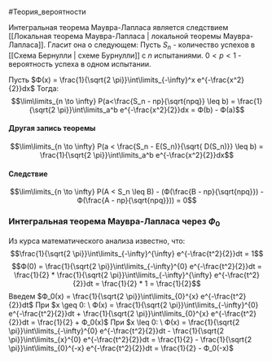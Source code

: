 #Теория_вероятности 

Интегральная теорема Маувра-Лапласа является следствием [[Локальная теорема Маувра-Лапласа | локальной теоремы Маувра-Лапласа]]. Гласит она о следующем:
Пусть $S_n$ - количество успехов в [[Схема Бернулли | схеме Бурнулли]] c $n$ испытаниями. 
$0 < p < 1$ - вероятность успеха в одном испытании.

Пусть $Ф(x) = \frac{1}{\sqrt{2 \pi}}\int\limits_{-\infty}^x e^{-\frac{x^2}{2}}dx$
Тогда:
$$\lim\limits_{n \to \infty} P(a<\frac{S_n - np}{\sqrt{npq}} \leq b) = \frac{1}{\sqrt{2 \pi}}\int\limits_a^b e^{-\frac{x^2}{2}}dx = Ф(b) - Ф(a)$$

#### Другая запись теоремы

$$\lim\limits_{n \to \infty} P(a < \frac{S_n - E(S_n)}{\sqrt{ D(S_n)}} \leq b) = \frac{1}{\sqrt{2 \pi}}\int\limits_a^b e^{-\frac{x^2}{2}}dx$$

#### Следствие
$$\lim\limits_{n \to \infty} P(A < S_n \leq B) - (Ф(\frac{B - np}{\sqrt{npq}}) - Ф(\frac{A - np}{\sqrt{npq}})) = 0$$

### Интегральная теорема Маувра-Лапласа через $Ф_0$

Из курса математического анализа известно, что:
$$\frac{1}{\sqrt{2 \pi}}\int\limits_{-\infty}^{\infty} e^{-\frac{t^2}{2}}dt = 1$$
$$Ф(0) = \frac{1}{\sqrt{2 \pi}}\int\limits_{-\infty}^{0} e^{-\frac{t^2}{2}}dt = \frac{1}{2} * \frac{1}{\sqrt{2 \pi}}\int\limits_{-\infty}^{\infty} e^{-\frac{t^2}{2}}dt = \frac{1}{2} * 1 = \frac{1}{2}$$
Введем $Ф_0(x) = \frac{1}{\sqrt{2 \pi}}\int\limits_{0}^{x} e^{-\frac{t^2}{2}}dt$
При $x \geq 0: \ Ф(x) = \frac{1}{\sqrt{2 \pi}}\int\limits_{-\infty}^{0} e^{-\frac{t^2}{2}}dt + \frac{1}{\sqrt{2 \pi}}\int\limits_{0}^{x} e^{-\frac{t^2}{2}}dt = \frac{1}{2} + Ф_0(x)$
При $x \leq 0: \ Ф(x) = \frac{1}{\sqrt{2 \pi}}\int\limits_{-\infty}^{0} e^{-\frac{t^2}{2}}dt - \frac{1}{\sqrt{2 \pi}}\int\limits_{x}^{0} e^{-\frac{t^2}{2}}dt = \frac{1}{2} - \frac{1}{\sqrt{2 \pi}}\int\limits_{0}^{-x} e^{-\frac{t^2}{2}}dt = \frac{1}{2} - Ф_0(-x)$
